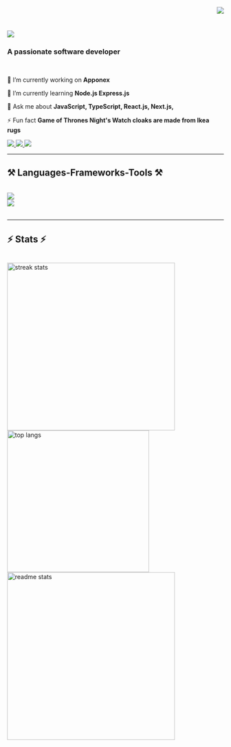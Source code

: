 <p align="right">
 <img  src="https://komarev.com/ghpvc/?username=huseynovelmir&style=flat">
</p>


<h1 align="left">
    <img src="https://readme-typing-svg.herokuapp.com/?font=Righteous&size=35&left=true&vCenter=true&width=500&height=70&duration=4000&lines=Hi+There!+👋;+I'm+Elmir!;" />
</h1>

<h3 align="left">A passionate software developer</h3>

<br/>

<div align="left">
 
 🔭 I’m currently working on **Apponex**
 
 🌱 I’m currently learning **Node.js Express.js**

💬 Ask me about **JavaScript, TypeScript, React.js, Next.js,**

⚡ Fun fact **Game of Thrones Night's Watch cloaks are made from Ikea rugs**

 </div>
 
<div align="left"> 
  <a href="mailto:huseynovelmir789@gmail.com">
    <img src="https://img.shields.io/badge/Gmail-333333?style=for-the-badge&logo=gmail&logoColor=red" />
  </a>
  <a href="https://www.linkedin.com/in/huseynovelmir" target="_blank">
    <img src="https://img.shields.io/badge/LinkedIn-0077B5?style=for-the-badge&logo=linkedin&logoColor=white" target="_blank" />
  </a>
  <a href="https://elmir-dev.vercel.app" target="_blank">
     <img src="https://img.shields.io/badge/Portfolio-FF5722?style=for-the-badge&logo=todoist&logoColor=white" target="_blank" /> <!-- sqlite, safari, google-chrome are other good icon options -->
  </a>
</div>

 <hr/>
 
<h2 align="left">⚒️ Languages-Frameworks-Tools ⚒️</h2>
<br/>
<div align="left">
   <img src="https://skillicons.dev/icons?i=html,css,gulp,sass,tailwind,bootstrap,mui,vscode,github,figma" />
<br/>
    <img src="https://skillicons.dev/icons?i=javascript,typescript,react,next,threejs,vite,redux,nodejs,express,mongodb,git" />
 
</div>

<br/>
<hr/>


<h2 align="left">⚡ Stats ⚡</h2>
<br>
<div align=left>
  <img width=390 src="https://github-readme-streak-stats-salesp07.vercel.app/?user=huseynovelmir&count_private=true&theme=react&border_radius=10" alt="streak stats"/>
   <img width=330 align="left" src="https://github-readme-stats-salesp07.vercel.app/api/top-langs/?username=huseynovelmir&hide=HTML&langs_count=8&layout=compact&theme=react&border_radius=10&size_weight=0.5&count_weight=0.5&exclude_repo=github-readme-stats" alt="top langs" /><br/>
  <img width=390 src="https://github-readme-stats-salesp07.vercel.app/api?username=huseynovelmir&count_private=true&show_icons=true&theme=react&rank_icon=github&border_radius=10" alt="readme stats" />

</div>

<br/><br/>


